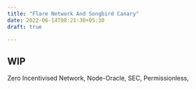 ```yaml
---
title: "Flare Network And Songbird Canary"
date: 2022-06-14T08:21:30+05:30
draft: true

---
```


## WIP

Zero Incentivised Network, Node-Oracle, SEC, Permissionless, 


